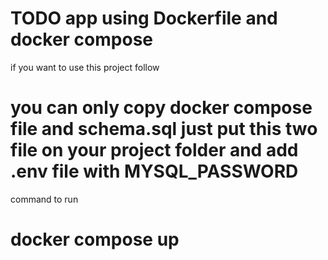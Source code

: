# TODO app using Dockerfile and docker compose

if you want to use this project follow

# you can only copy docker compose file and schema.sql just put this two file on your project folder and add .env file with MYSQL_PASSWORD

command to run 
# docker compose up 
